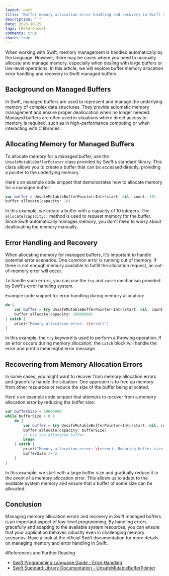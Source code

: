 ```yaml
---
layout: post
title: "Buffer memory allocation error handling and recovery in Swift managed buffers"
description: " "
date: 2023-10-25
tags: [References]
comments: true
share: true
---
```


When working with Swift, memory management is handled automatically by the language. However, there may be cases where you need to manually allocate and manage memory, especially when dealing with large buffers or low-level operations. In this article, we will explore buffer memory allocation error handling and recovery in Swift managed buffers.

## Background on Managed Buffers

In Swift, managed buffers are used to represent and manage the underlying memory of complex data structures. They provide automatic memory management and ensure proper deallocation when no longer needed. Managed buffers are often used in situations where direct access to memory is required, such as in high-performance computing or when interacting with C libraries.

## Allocating Memory for Managed Buffers

To allocate memory for a managed buffer, use the `UnsafeMutableBufferPointer` class provided by Swift's standard library. This class allows you to create a buffer that can be accessed directly, providing a pointer to the underlying memory.

Here's an example code snippet that demonstrates how to allocate memory for a managed buffer:

```swift
var buffer = UnsafeMutableBufferPointer<Int>(start: nil, count: 10)
buffer.allocate(capacity: 10)
```

In this example, we create a buffer with a capacity of 10 integers. The `allocate(capacity:)` method is used to request memory for the buffer. Since Swift automatically manages memory, you don't need to worry about deallocating the memory manually.

## Error Handling and Recovery

When allocating memory for managed buffers, it's important to handle potential error scenarios. One common error is running out of memory. If there is not enough memory available to fulfill the allocation request, an out-of-memory error will occur.

To handle such errors, you can use the `try` and `catch` mechanism provided by Swift's error handling system. 

Example code snippet for error handling during memory allocation:

```swift
do {
    var buffer = try UnsafeMutableBufferPointer<Int>(start: nil, count: 10000000)
    buffer.allocate(capacity: 10000000)
} catch {
    print("Memory allocation error: \(error)")
}
```

In this example, the `try` keyword is used to perform a throwing operation. If an error occurs during memory allocation, the `catch` block will handle the error and print a meaningful error message.

## Recovering from Memory Allocation Errors

In some cases, you might want to recover from memory allocation errors and gracefully handle the situation. One approach is to free up memory from other resources or reduce the size of the buffer being allocated.

Here's an example code snippet that attempts to recover from a memory allocation error by reducing the buffer size:

```swift
var bufferSize = 10000000
while bufferSize > 0 {
    do {
        var buffer = try UnsafeMutableBufferPointer<Int>(start: nil, count: bufferSize)
        buffer.allocate(capacity: bufferSize)
        // Use the allocated buffer
        break
    } catch {
        print("Memory allocation error: \(error). Reducing buffer size.")
        bufferSize /= 2
    }
}
```

In this example, we start with a large buffer size and gradually reduce it in the event of a memory allocation error. This allows us to adapt to the available system memory and ensure that a buffer of some size can be allocated.

## Conclusion

Managing memory allocation errors and recovery in Swift managed buffers is an important aspect of low-level programming. By handling errors gracefully and adapting to the available system resources, you can ensure that your application behaves robustly even in challenging memory scenarios. Have a look at the official Swift documentation for more details on managing memory and error handling in Swift.

#References and Further Reading

- [Swift Programming Language Guide - Error Handling](https://docs.swift.org/swift-book/LanguageGuide/ErrorHandling.html)
- [Swift Standard Library Documentation - UnsafeMutableBufferPointer](https://developer.apple.com/documentation/swift/unsafemutablebufferpointer)